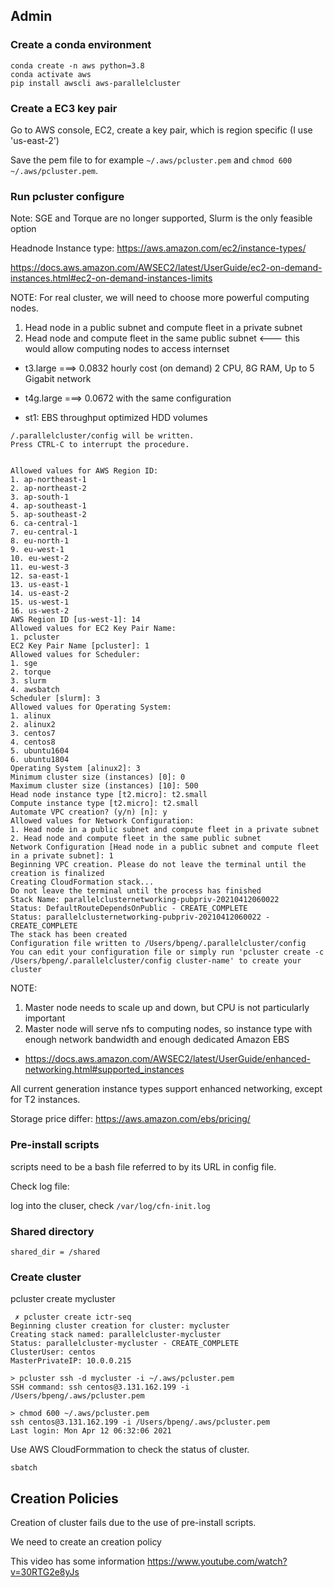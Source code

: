 ## Admin

### Create a conda environment
```
conda create -n aws python=3.8
conda activate aws
pip install awscli aws-parallelcluster
```

### Create a EC3 key pair

Go to AWS console, EC2, create a key pair, which is region specific (I use 'us-east-2')

Save the pem file to for example `~/.aws/pcluster.pem` and `chmod 600 ~/.aws/pcluster.pem`.

### Run pcluster configure

Note: SGE and Torque are no longer supported, Slurm is the only feasible option

Headnode Instance type: https://aws.amazon.com/ec2/instance-types/


https://docs.aws.amazon.com/AWSEC2/latest/UserGuide/ec2-on-demand-instances.html#ec2-on-demand-instances-limits

NOTE: For real cluster, we will need to choose more powerful computing nodes.

1. Head node in a public subnet and compute fleet in a private subnet
2. Head node and compute fleet in the same public subnet <--- this would allow computing nodes to access internset

* t3.large ===> 0.0832 hourly cost (on demand)
   2 CPU, 8G RAM, Up to 5 Gigabit network
* t4g.large ===> 0.0672 with the same configuration

* st1: EBS throughput optimized HDD volumes

```
/.parallelcluster/config will be written.
Press CTRL-C to interrupt the procedure.


Allowed values for AWS Region ID:
1. ap-northeast-1
2. ap-northeast-2
3. ap-south-1
4. ap-southeast-1
5. ap-southeast-2
6. ca-central-1
7. eu-central-1
8. eu-north-1
9. eu-west-1
10. eu-west-2
11. eu-west-3
12. sa-east-1
13. us-east-1
14. us-east-2
15. us-west-1
16. us-west-2
AWS Region ID [us-west-1]: 14
Allowed values for EC2 Key Pair Name:
1. pcluster
EC2 Key Pair Name [pcluster]: 1
Allowed values for Scheduler:
1. sge
2. torque
3. slurm
4. awsbatch
Scheduler [slurm]: 3
Allowed values for Operating System:
1. alinux
2. alinux2
3. centos7
4. centos8
5. ubuntu1604
6. ubuntu1804
Operating System [alinux2]: 3
Minimum cluster size (instances) [0]: 0
Maximum cluster size (instances) [10]: 500
Head node instance type [t2.micro]: t2.small
Compute instance type [t2.micro]: t2.small
Automate VPC creation? (y/n) [n]: y
Allowed values for Network Configuration:
1. Head node in a public subnet and compute fleet in a private subnet
2. Head node and compute fleet in the same public subnet
Network Configuration [Head node in a public subnet and compute fleet in a private subnet]: 1
Beginning VPC creation. Please do not leave the terminal until the creation is finalized
Creating CloudFormation stack...
Do not leave the terminal until the process has finished
Stack Name: parallelclusternetworking-pubpriv-20210412060022
Status: DefaultRouteDependsOnPublic - CREATE_COMPLETE
Status: parallelclusternetworking-pubpriv-20210412060022 - CREATE_COMPLETE
The stack has been created
Configuration file written to /Users/bpeng/.parallelcluster/config
You can edit your configuration file or simply run 'pcluster create -c /Users/bpeng/.parallelcluster/config cluster-name' to create your cluster
```


NOTE:
1. Master node needs to scale up and down, but CPU is not particularly important
2. Master node will serve nfs to computing nodes, so instance type with enough network bandwidth
  and enough dedicated Amazon EBS

* https://docs.aws.amazon.com/AWSEC2/latest/UserGuide/enhanced-networking.html#supported_instances

All current generation instance types support enhanced networking, except for T2 instances.

Storage price differ: https://aws.amazon.com/ebs/pricing/

### Pre-install scripts

scripts need to be a bash file referred to by its URL in config file.

Check log file:

log into the cluser, check `/var/log/cfn-init.log`

### Shared directory

```
shared_dir = /shared
```

### Create cluster

pcluster create mycluster


```
 ✗ pcluster create ictr-seq
Beginning cluster creation for cluster: mycluster
Creating stack named: parallelcluster-mycluster
Status: parallelcluster-mycluster - CREATE_COMPLETE
ClusterUser: centos
MasterPrivateIP: 10.0.0.215
```

```
> pcluster ssh -d mycluster -i ~/.aws/pcluster.pem
SSH command: ssh centos@3.131.162.199 -i /Users/bpeng/.aws/pcluster.pem
```

```
> chmod 600 ~/.aws/pcluster.pem
ssh centos@3.131.162.199 -i /Users/bpeng/.aws/pcluster.pem
Last login: Mon Apr 12 06:32:06 2021
```

Use AWS CloudFormmation to check the status of cluster.

```
sbatch
```


## Creation Policies

Creation of cluster fails due to the use of pre-install scripts.

We need to create an creation policy

This video has some information https://www.youtube.com/watch?v=30RTG2e8yJs
